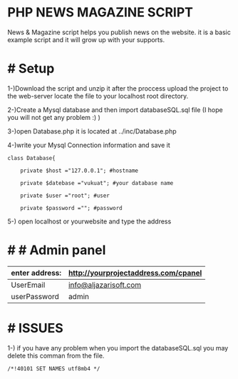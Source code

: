 # PHP NEWS MAGAZINE  SCRIPT
News & Magazine script helps you publish news on the website.
it is a basic example script and it will grow up with your supports.

# # Setup
1-)Download the script and unzip it after the proccess upload the project to the web-server locate the file to your localhost root directory.

2-)Create a Mysql database and then import databaseSQL.sql file (I hope you will not get any problem :) ) 

3-)open Database.php it is located at ../inc/Database.php

4-)write your Mysql Connection information and save it

```
class Database{

    private $host ="127.0.0.1"; #hostname

    private $datebase ="vukuat"; #your database name

    private $user ="root"; #user

    private $password =""; #password
 ```
5-) open localhost or yourwebsite and type the address

# # # Admin panel
| enter address: | http://yourprojectaddress.com/cpanel |
| ------ | ------ |
| UserEmail | info@aljazarisoft.com |
| userPassword | admin |
 
# # ISSUES

1-) if you have any problem when you import the databaseSQL.sql  you may delete this comman from the file.
```
/*!40101 SET NAMES utf8mb4 */
 ```


